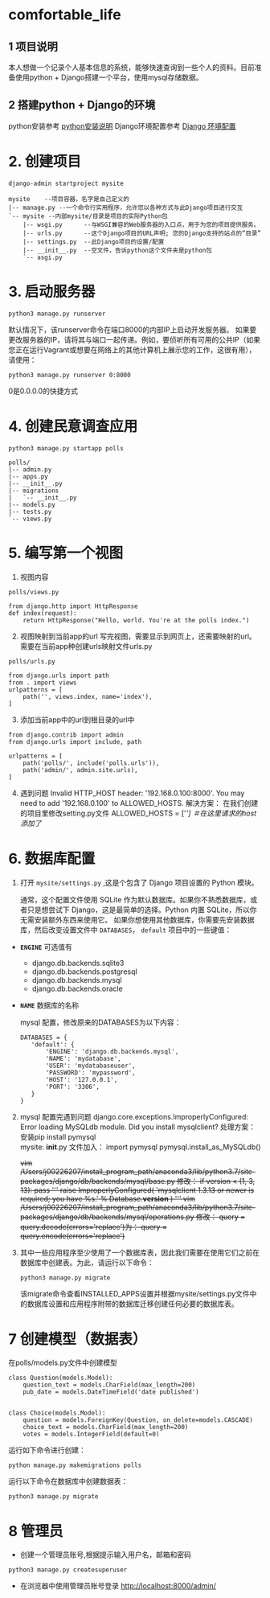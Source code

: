# comfortable_life
## 1 项目说明
本人想做一个记录个人基本信息的系统，能够快速查询到一些个人的资料。目前准备使用python + Django搭建一个平台，使用mysql存储数据。
## 2 搭建python + Django的环境
python安装参考 [python安装说明](https://github.com/yunfei00/document/blob/master/software_instructions/python.md)
Django环境配置参考 [Django 环境配置](https://github.com/yunfei00/document/blob/master/software_instructions/python_lib/django.md)

# 2. 创建项目
```
django-admin startproject mysite

mysite    --项目容器，名字是自己定义的
|-- manage.py --一个命令行实用程序，允许您以各种方式与此Django项目进行交互
`-- mysite --内部mysite/目录是项目的实际Python包
    |-- wsgi.py      --与WSGI兼容的Web服务器的入口点，用于为您的项目提供服务。
    |-- urls.py      --这个Django项目的URL声明; 您的Django支持的站点的“目录”
    |-- settings.py  --此Django项目的设置/配置
    |-- __init__.py  --空文件，告诉python这个文件夹是python包
    `-- asgi.py

```    
# 3. 启动服务器
```
python3 manage.py runserver
```
默认情况下，该runserver命令在端口8000的内部IP上启动开发服务器。
如果要更改服务器的IP，请将其与端口一起传递。例如，要侦听所有可用的公共IP（如果您正在运行Vagrant或想要在网络上的其他计算机上展示您的工作，这很有用），请使用：
```
python3 manage.py runserver 0:8000
```
0是0.0.0.0的快捷方式

# 4. 创建民意调查应用

```
python3 manage.py startapp polls

polls/
|-- admin.py
|-- apps.py
|-- __init__.py
|-- migrations
|   `-- __init__.py
|-- models.py
|-- tests.py
`-- views.py
```
# 5. 编写第一个视图
1. 视图内容
```
polls/views.py

from django.http import HttpResponse
def index(request):
    return HttpResponse("Hello, world. You're at the polls index.")
```
2. 视图映射到当前app的url
写完视图，需要显示到网页上，还需要映射的url。
需要在当前app种创建urls映射文件urls.py

```
polls/urls.py

from django.urls import path
from . import views
urlpatterns = [
    path('', views.index, name='index'),
]
```

3. 添加当前app中的url到根目录的url中
```
from django.contrib import admin
from django.urls import include, path

urlpatterns = [
    path('polls/', include('polls.urls')),
    path('admin/', admin.site.urls),
]
```

4. 遇到问题
Invalid HTTP_HOST header: '192.168.0.100:8000'. You may need to add '192.168.0.100' to ALLOWED_HOSTS.
解决方案：
在我们创建的项目里修改setting.py文件
ALLOWED_HOSTS = ['*']  ＃在这里请求的host添加了*

# 6. 数据库配置
1. 打开  `mysite/settings.py`  ,这是个包含了 Django 项目设置的 Python 模块。

	通常，这个配置文件使用 SQLite 作为默认数据库。如果你不熟悉数据库，或者只是想尝试下 Django，这是最简单的选择。Python 内置 SQLite，所以你无需安装额外东西来使用它。
	如果你想使用其他数据库，你需要先安装数据库，然后改变设置文件中  `DATABASES`， `default`  项目中的一些键值：

-   **`ENGINE`**  可选值有 
	-  django.db.backends.sqlite3
	- django.db.backends.postgresql
	- django.db.backends.mysql
	- django.db.backends.oracle
-  **`NAME`** 数据库的名称

	mysql 配置，修改原来的DATABASES为以下内容：
	```
	DATABASES = {
	   'default': {
	       'ENGINE': 'django.db.backends.mysql',
	       'NAME': 'mydatabase',
	       'USER': 'mydatabaseuser',
	       'PASSWORD': 'mypassword',
	       'HOST': '127.0.0.1',
	       'PORT': '3306',
	   }
	}
	```

2. mysql 配置完遇到问题
django.core.exceptions.ImproperlyConfigured: Error loading MySQLdb module.
Did you install mysqlclient?
处理方案：
安装pip install pymysql   
mysite:
__init__.py 文件加入：
import pymysql
pymysql.install_as_MySQLdb()

	
	~~vim /Users/j00226207/install_program_path/anaconda3/lib/python3.7/site-packages/django/db/backends/mysql/base.py
	修改：
	if version < (1, 3, 13):
	   pass
	   '''
	   raise ImproperlyConfigured(
	       'mysqlclient 1.3.13 or newer is required; you have %s.'
	       % Database.__version__
	   )
	   '''
	vim /Users/j00226207/install_program_path/anaconda3/lib/python3.7/site-packages/django/db/backends/mysql/operations.py
	修改：
	query = query.decode(errors='replace')为：
	query = query.encode(errors='replace')~~

3. 其中一些应用程序至少使用了一个数据库表，因此我们需要在使用它们之前在数据库中创建表。为此，请运行以下命令：
	```
	python3 manage.py migrate
	```
	该migrate命令查看INSTALLED_APPS设置并根据mysite/settings.py文件中的数据库设置和应用程序附带的数据库迁移创建任何必要的数据库表。

# 7 创建模型（数据表）
在polls/models.py文件中创建模型
```
class Question(models.Model):
    question_text = models.CharField(max_length=200)
    pub_date = models.DateTimeField('date published')


class Choice(models.Model):
    question = models.ForeignKey(Question, on_delete=models.CASCADE)
    choice_text = models.CharField(max_length=200)
    votes = models.IntegerField(default=0)
```
运行如下命令进行创建：
```
python manage.py makemigrations polls
```
运行以下命令在数据库中创建数据表：
```
python3 manage.py migrate
```

# 8 管理员
- 创建一个管理员账号,根据提示输入用户名，邮箱和密码
```
python3 manage.py createsuperuser
```
- 在浏览器中使用管理员账号登录  [http://localhost:8000/admin/](http://localhost:8000/admin/)



<!--stackedit_data:
eyJoaXN0b3J5IjpbODc1Njk2MTk3LDg0NDM0MjcyOSwtMjA1MT
UwMTY2LC0xNzcxNDczMTM4LDIwNTAxMDg1MTMsLTE5NjgzNTA3
MzYsNzMxMjk5NjMwLDk0MzM2MjczMiwtNzI1MzQyNjM3LDEwMD
czOTQ1NDEsMTE5ODM2MjQxLDgzNjg5NzM3MSwtMTg0MzQ2NTIz
MiwxNDkwOTkxOTk4LDExMDE1MDk1MjRdfQ==
-->